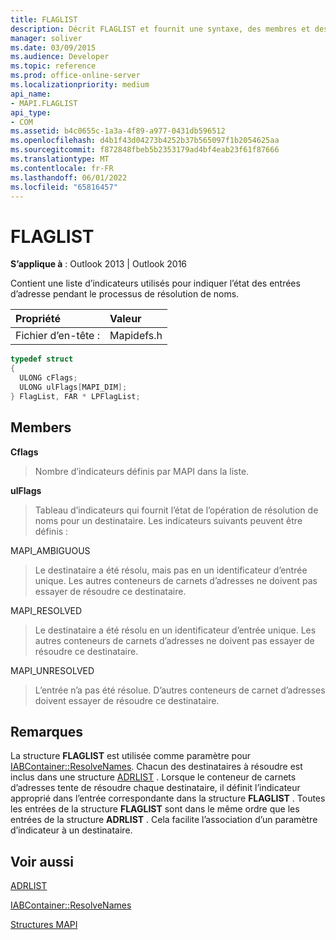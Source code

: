 ```yaml
---
title: FLAGLIST
description: Décrit FLAGLIST et fournit une syntaxe, des membres et des remarques supplémentaires.
manager: soliver
ms.date: 03/09/2015
ms.audience: Developer
ms.topic: reference
ms.prod: office-online-server
ms.localizationpriority: medium
api_name:
- MAPI.FLAGLIST
api_type:
- COM
ms.assetid: b4c0655c-1a3a-4f89-a977-0431db596512
ms.openlocfilehash: d4b1f43d04273b4252b37b565097f1b2054625aa
ms.sourcegitcommit: f872848fbeb5b2353179ad4bf4eab23f61f87666
ms.translationtype: MT
ms.contentlocale: fr-FR
ms.lasthandoff: 06/01/2022
ms.locfileid: "65816457"
---
```

# <a name="flaglist"></a>FLAGLIST

  
  
**S’applique à** : Outlook 2013 | Outlook 2016 
  
Contient une liste d’indicateurs utilisés pour indiquer l’état des entrées d’adresse pendant le processus de résolution de noms.
  
|Propriété |Valeur |
|:-----|:-----|
|Fichier d’en-tête :  <br/> |Mapidefs.h  <br/> |
   
```cpp
typedef struct
{
  ULONG cFlags;
  ULONG ulFlags[MAPI_DIM];
} FlagList, FAR * LPFlagList;

```

## <a name="members"></a>Members

 **Cflags**
  
> Nombre d’indicateurs définis par MAPI dans la liste.
    
 **ulFlags**
  
> Tableau d’indicateurs qui fournit l’état de l’opération de résolution de noms pour un destinataire. Les indicateurs suivants peuvent être définis :
    
MAPI_AMBIGUOUS 
  
> Le destinataire a été résolu, mais pas en un identificateur d’entrée unique. Les autres conteneurs de carnets d’adresses ne doivent pas essayer de résoudre ce destinataire. 
    
MAPI_RESOLVED 
  
> Le destinataire a été résolu en un identificateur d’entrée unique. Les autres conteneurs de carnets d’adresses ne doivent pas essayer de résoudre ce destinataire. 
    
MAPI_UNRESOLVED 
  
> L’entrée n’a pas été résolue. D’autres conteneurs de carnet d’adresses doivent essayer de résoudre ce destinataire.
    
## <a name="remarks"></a>Remarques

La structure **FLAGLIST** est utilisée comme paramètre pour [IABContainer::ResolveNames](iabcontainer-resolvenames.md). Chacun des destinataires à résoudre est inclus dans une structure [ADRLIST](adrlist.md) . Lorsque le conteneur de carnets d’adresses tente de résoudre chaque destinataire, il définit l’indicateur approprié dans l’entrée correspondante dans la structure **FLAGLIST** . Toutes les entrées de la structure **FLAGLIST** sont dans le même ordre que les entrées de la structure **ADRLIST** . Cela facilite l’association d’un paramètre d’indicateur à un destinataire. 
  
## <a name="see-also"></a>Voir aussi



[ADRLIST](adrlist.md)
  
[IABContainer::ResolveNames](iabcontainer-resolvenames.md)


[Structures MAPI](mapi-structures.md)

